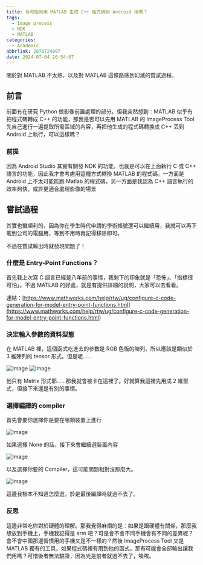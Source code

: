 ```yaml
---
title: 有可能利用 MATLAB 生成 C++ 程式碼給 Android 用嗎？
tags:
  - Image process
  - NDK
  - MATLAB
categories:
  - Academic
abbrlink: 2876724007
date: 2024-07-04 16:54:07
---
```


關於對 MATLAB 不太熟，以及對 MATLAB 這條路感到幻滅的嘗試過程。

<!-- more -->

## 前言

前面有在研究 Python 做影像前置處理的部分。但我突然想到：MATLAB 似乎有把程式碼轉成 C++ 的功能，那我是否可以先用 MATLAB 的 ImageProcess Tool 先自己進行一遍提取所需區域的內容，再把他生成的程式碼轉換成 C++ 丟到 Android 上執行，可以這樣嗎？

### 前提

因為 Android Studio 其實有開發 NDK 的功能，也就是可以在上面執行 C 或 C++ 語言的功能，因此我才會考慮用這種方式轉換 MATLAB 的程式碼。一方面是 Android 上不太可能能跑 Matlab 的程式碼，另一方面是我認為 C++ 語言執行的效率夠快，或許更適合處理影像的場景

## 嘗試過程

其實也蠻順利的，因為你在學生時代申請的學術帳號還可以繼續用，我就可以再下載到公司的電腦用，等到不用時再記得移除即可。

不過在嘗試輸出時就發現問題了！

### 什麼是 Entry-Point Functions？

首先我上次寫 C 語言已經是八年前的事情，我剩下的印象就是「恐怖」、「指標很可怕」。不過 MATLAB 的好處，就是有提供詳細的說明，大家可以去看看。

連結：[https://www.mathworks.com/help/rtw/ug/configure-c-code-generation-for-model-entry-point-functions.html](<https://www.mathworks.com/help/rtw/ug/configure-c-code-generation-for-model-entry-point-functions.html>)

### 決定輸入參數的資料型態

在 MATLAB 裡，這個函式吃進去的參數是 RGB 色版的陣列，所以應該是類似於 3 維陣列的 tensor 形式。但是呢......

![Image](https://i.imgur.com/YiZEdYw.png)
![Image](https://i.imgur.com/QlVini6.png)

他只有 Matrix 形式耶……那我就會被卡在這裡了。好就算我這裡先用成 2 維型式，但接下來還是有別的事情。

### 選擇編譯的 compiler

首先會要你選擇你是要在哪類裝置上進行

![Image](https://i.imgur.com/fjfQEWI.png)

如果選擇 None 的話，接下來會繼續選裝置內容

![Image](https://i.imgur.com/Qdu45Qe.png)

以及選擇你要的 Compiler，這可能問題相對沒那麼大。

![Image](https://i.imgur.com/XvjXhhu.png)

這邊我根本不知道怎麼選，於是最後編譯時就過不去了。

### 反思

這邊非常吃你對於硬體的理解。那我覺得麻煩的是：如果是跟硬體有關係，那麼我想放到手機上，手機我記得是 arm 吧？可是會不會不同手機會有不同的差異呢？會不會中國那邊習慣用的手機又是不一樣的？然後 ImageProcess Tool 又是 MATLAB 獨有的工具，如果程式碼裡有用到他的函式，那有可能會全部輸出讓我們用嗎？可惜後者無法驗證，因為光是前者就過不去了，唉唉。
